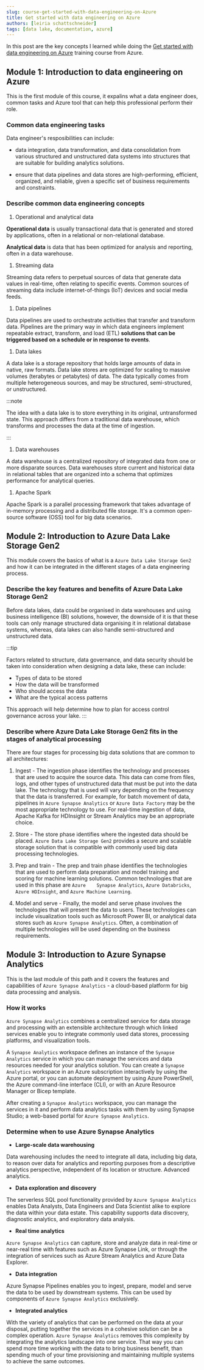 ```yaml
---
slug: course-get-started-with-data-engineering-on-Azure
title: Get started with data engineering on Azure
authors: [leiria schattschneider]
tags: [data lake, documentation, azure]
---
```


In this post are the key concepts I learned while doing the [Get started with data engineering on Azure](https://learn.microsoft.com/en-us/training/paths/get-started-data-engineering/) training course from Azure.


## Module 1: Introduction to data engineering on Azure

This is the first module of this course, it expalins what a data engineer does, common tasks and Azure tool that can help this professional perform their role.

### Common data engineering tasks

Data engineer's resposibilities can include:

- data integration, data transformation, and data consolidation from various structured and unstructured data systems into structures that are suitable for building analytics solutions. 

- ensure that data pipelines and data stores are high-performing, efficient, organized, and reliable, given a specific set of business requirements and constraints.

### Describe common data engineering concepts

1. Operational and analytical data

**Operational data** is usually transactional data that is generated and stored by applications, often in a relational or non-relational database. 

**Analytical data** is data that has been optimized for analysis and reporting, often in a data warehouse.

1. Streaming data

Streaming data refers to perpetual sources of data that generate data values in real-time, often relating to specific events. Common sources of streaming data include internet-of-things (IoT) devices and social media feeds.

1. Data pipelines

Data pipelines are used to orchestrate activities that transfer and transform data. Pipelines are the primary way in which data engineers implement repeatable extract, transform, and load (ETL) **solutions that can be triggered based on a schedule or in response to events**.

1. Data lakes

A data lake is a storage repository that holds large amounts of data in native, raw formats. Data lake stores are optimized for scaling to massive volumes (terabytes or petabytes) of data. The data typically comes from multiple heterogeneous sources, and may be structured, semi-structured, or unstructured.

:::note

The idea with a data lake is to store everything in its original, untransformed state. This approach differs from a traditional data warehouse, which transforms and processes the data at the time of ingestion.

:::

1. Data warehouses

A data warehouse is a centralized repository of integrated data from one or more disparate sources. Data warehouses store current and historical data in relational tables that are organized into a schema that optimizes performance for analytical queries.

1. Apache Spark

Apache Spark is a parallel processing framework that takes advantage of in-memory processing and a distributed file storage. It's a common open-source software (OSS) tool for big data scenarios.

## Module 2: Introduction to Azure Data Lake Storage Gen2

This module covers the basics of what is a `Azure Data Lake Storage Gen2` and how it can be integrated in the different stages of a data engineering process.

### Describe the key features and benefits of Azure Data Lake Storage Gen2

Before data lakes, data could be organised in data warehouses and using business intelligence (BI) solutions, however, the downside of it is that these tools can only manage structured data organising it in relational database systems, whereas, data lakes can also handle semi-structured and unstructured data.

:::tip

Factors related to structure, data governance, and data security should be taken into consideration when designing a data lake, these can include:

- Types of data to be stored
- How the data will be transformed
- Who should access the data
- What are the typical access patterns

This approach will help determine how to plan for access control governance across your lake.
:::

### Describe where Azure Data Lake Storage Gen2 fits in the stages of analytical processing

There are four stages for processing big data solutions that are common to all architectures:

1. Ingest - The ingestion phase identifies the technology and processes that are used to acquire the source data. This data can come from files, logs, and other types of unstructured data that must be put into the data lake. The technology that is used will vary depending on the frequency that the data is transferred. For example, for batch movement of data, pipelines in `Azure Synapse Analytics` or `Azure Data Factory` may be the most appropriate technology to use. For real-time ingestion of data, Apache Kafka for HDInsight or Stream Analytics may be an appropriate choice.
    
1. Store - The store phase identifies where the ingested data should be placed. `Azure Data Lake Storage Gen2` provides a secure and scalable storage solution that is compatible with commonly used big data processing technologies.
    
1. Prep and train - The prep and train phase identifies the technologies that are used to perform data preparation and model training and scoring for machine learning solutions. Common technologies that are used in this phase are `Azure    Synapse Analytics`, `Azure Databricks`, `Azure HDInsight`, and `Azure Machine Learning`.
    
1. Model and serve - Finally, the model and serve phase involves the technologies that will present the data to users. These technologies can include visualization tools such as Microsoft Power BI, or analytical data stores such as `Azure Synapse Analytics`. Often, a combination of multiple technologies will be used depending on the business requirements.

## Module 3: Introduction to Azure Synapse Analytics

This is the last module of this path and it covers the features and capabilities of `Azure Synapse Analytics` - a cloud-based platform for big data processing and analysis.

### How it works

`Azure Synapse Analytics` combines a centralized service for data storage and processing with an extensible architecture through which linked services enable you to integrate commonly used data stores, processing platforms, and visualization tools.

A `Synapse Analytics` workspace defines an instance of the `Synapse Analytics` service in which you can manage the services and data resources needed for your analytics solution. You can create a `Synapse Analytics` workspace in an Azure subscription interactively by using the Azure portal, or you can automate deployment by using Azure PowerShell, the Azure command-line interface (CLI), or with an Azure Resource Manager or Bicep template.

After creating a `Synapse Analytics` workspace, you can manage the services in it and perform data analytics tasks with them by using Synapse Studio; a web-based portal for `Azure Synapse Analytics`.

### Determine when to use Azure Synapse Analytics

- **Large-scale data warehousing**

Data warehousing includes the need to integrate all data, including big data, to reason over data for analytics and reporting purposes from a descriptive analytics perspective, independent of its location or structure.
Advanced analytics.

- **Data exploration and discovery**

The serverless SQL pool functionality provided by `Azure Synapse Analytics` enables Data Analysts, Data Engineers and Data Scientist alike to explore the data within your data estate. This capability supports data discovery, diagnostic analytics, and exploratory data analysis.

- **Real time analytics**

`Azure Synapse Analytics` can capture, store and analyze data in real-time or near-real time with features such as Azure Synapse Link, or through the integration of services such as Azure Stream Analytics and Azure Data Explorer.

- **Data integration**

Azure Synapse Pipelines enables you to ingest, prepare, model and serve the data to be used by downstream systems. This can be used by components of `Azure Synapse Analytics` exclusively.

- **Integrated analytics**

With the variety of analytics that can be performed on the data at your disposal, putting together the services in a cohesive solution can be a complex operation. `Azure Synapse Analytics` removes this complexity by integrating the analytics landscape into one service. That way you can spend more time working with the data to bring business benefit, than spending much of your time provisioning and maintaining multiple systems to achieve the same outcomes.
<!-- 
### Hands on

[Exercise](https://microsoftlearning.github.io/dp-203-azure-data-engineer/Instructions/Labs/01-Explore-Azure-Synapse.html) -->
